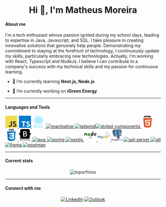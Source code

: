 <h1 align="center">Hi 👋, I'm Matheus Moreira</h1>
<h4><b>About me</b></h4>
<p align="left">I'm a tech enthusiast whose passion ignited during my school days, leading to expertise in Java, Javascript, and SQL. I take pleasure in creating innovative solutions that genuinely help people. Demonstrating my commitment to staying at the forefront of technology, I continuously update my skills, particularly embracing new technologies. Actually, I'm working with React, Typescript and NodeJs. I believe I can contribute to a company's success with my technical skills and my passion for continuous learning.</p>

- 🌱 I’m currently learning **Nest.js, Node.js**

- 🔭 I’m currently working on **iGreen Energy**

<hr/>
<h4><b>Languages and Tools</b></h4>
<p align="left"><a href="https://developer.mozilla.org/en-US/docs/Web/JavaScript" target="_blank" rel="noreferrer">  <img src="https://raw.githubusercontent.com/devicons/devicon/master/icons/javascript/javascript-original.svg" alt="javascript" width="40" height="40"/></a><a href="https://www.typescriptlang.org/" target="_blank" rel="noreferrer">  <img src="https://raw.githubusercontent.com/devicons/devicon/master/icons/typescript/typescript-original.svg" alt="typescript" width="40" height="40"/></a><a href="https://reactjs.org/" target="_blank" rel="noreferrer">  <img src="https://raw.githubusercontent.com/devicons/devicon/master/icons/react/react-original-wordmark.svg" alt="react" width="40" height="40"/></a><a href="https://reactnative.dev/" target="_blank" rel="noreferrer">  <img src="https://reactnative.dev/img/header_logo.svg" alt="reactnative" width="40" height="40"/></a><a href="https://tailwindcss.com/" target="_blank" rel="noreferrer">  <img src="https://www.vectorlogo.zone/logos/tailwindcss/tailwindcss-icon.svg" alt="tailwind" width="40" height="40"/></a><a href="https://styled-components.com/" target="_blank" rel="noreferrer"><img src="https://styled-components.com/logo.png" alt="styled-components" width="40" height="40"/></a><a href="https://www.w3.org/html/" target="_blank" rel="noreferrer">  <img src="https://raw.githubusercontent.com/devicons/devicon/master/icons/html5/html5-original-wordmark.svg" alt="html5" width="40" height="40"/></a><a href="https://raw.githubusercontent.com/devicons/devicon/master/icons/css3/css3-original-wordmark.svg" target="_blank" rel="noreferrer">  <img src="https://raw.githubusercontent.com/devicons/devicon/master/icons/css3/css3-original-wordmark.svg" alt="css3" width="40" height="40"/></a><a href="https://getbootstrap.com" target="_blank" rel="noreferrer">  <img src="https://raw.githubusercontent.com/devicons/devicon/master/icons/bootstrap/bootstrap-plain-wordmark.svg" alt="bootstrap" width="40" height="40"/></a><a href="https://www.java.com/" target="_blank" rel="noreferrer">  <img src="https://www.vectorlogo.zone/logos/java/java-icon.svg" alt="java" width="40" height="40"/></a><a href="https://spring.io/" target="_blank" rel="noreferrer">  <img src="https://www.vectorlogo.zone/logos/springio/springio-icon.svg" alt="spring" width="40" height="40"/></a><a href="https://nextjs.org/" target="_blank" rel="noreferrer">  <img src="https://cdn.worldvectorlogo.com/logos/nextjs-2.svg" alt="nextjs" width="40" height="40"/></a><a href="https://nodejs.org" target="_blank" rel="noreferrer">  <img src="https://raw.githubusercontent.com/devicons/devicon/master/icons/nodejs/nodejs-original-wordmark.svg" alt="nodejs" width="40" height="40"/></a><a href="https://www.mysql.com/" target="_blank" rel="noreferrer">  <img src="https://raw.githubusercontent.com/devicons/devicon/master/icons/mysql/mysql-original-wordmark.svg" alt="mysql" width="40" height="40"/></a><a href="https://www.postgresql.org" target="_blank" rel="noreferrer">  <img src="https://raw.githubusercontent.com/devicons/devicon/master/icons/postgresql/postgresql-original-wordmark.svg" alt="postgresql" width="40" height="40"/></a><a href="https://www.microsoft.com/en-us/sql-server" target="_blank" rel="noreferrer"><img src="https://www.svgrepo.com/show/303229/microsoft-sql-server-logo.svg" alt="sql-server" width="40" height="40"/></a><a href="https://git-scm.com/" target="_blank" rel="noreferrer">  <img src="https://www.vectorlogo.zone/logos/git-scm/git-scm-icon.svg" alt="git" width="40" height="40"/></a><a href="https://www.figma.com/" target="_blank" rel="noreferrer">  <img src="https://www.vectorlogo.zone/logos/figma/figma-icon.svg" alt="figma" width="40" height="40"/></a><a href="https://postman.com" target="_blank" rel="noreferrer">  <img src="https://www.vectorlogo.zone/logos/getpostman/getpostman-icon.svg" alt="postman" width="40" height="40"/></a></p>
<hr/>
<h4><b>Current stats</b></h4>
<div align="center">
  <p><img align="center" src="https://github-readme-stats-sigma-five.vercel.app/api/top-langs?username=mmporfirio&show_icons=true&locale=en&layout=compact" alt="mporfirioo" /></p>
</div>
<hr/>
<h4><b> Connect with me</b></h4>
<div style='text-align:center'>
<a href="https://www.linkedin.com/in/matheus-moreira-ap/" target="_blank"><img src="https://img.shields.io/badge/-LinkedIn-0077B5?style=for-the-badge&logo=linkedin&logoColor=white" target="_blank" alt='LinkedIn'></a>
<a href="mailto:matheusmoreira400@hotmail.com" target="_blank"><img src="https://img.shields.io/badge/Microsoft_Outlook-0078D4?style=for-the-badge&logo=microsoft-outlook&logoColor=white" target="_blank" alt='Outlook'></a>
</div>
